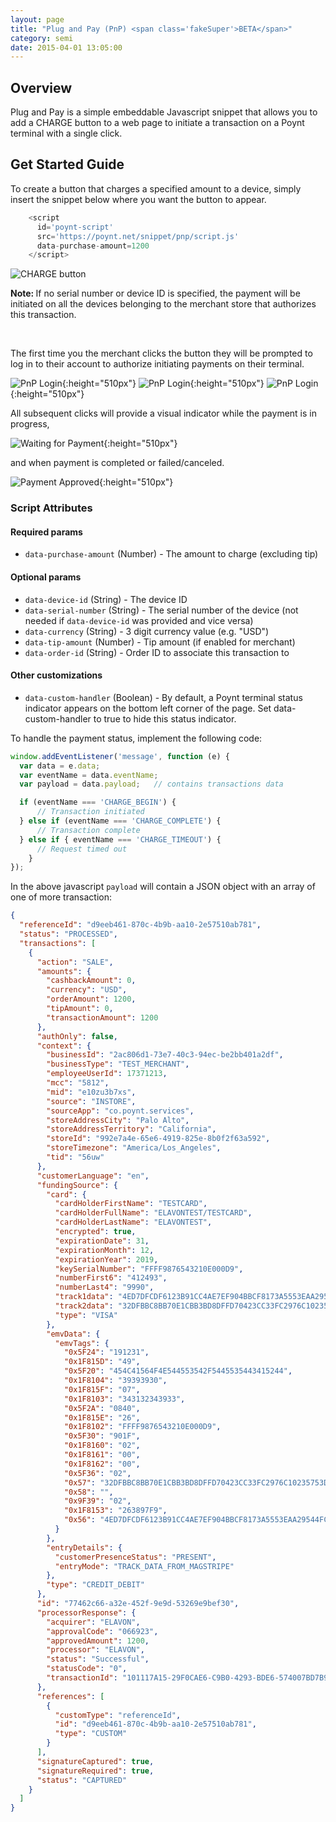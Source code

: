 ```yaml
---
layout: page
title: "Plug and Pay (PnP) <span class='fakeSuper'>BETA</span>"
category: semi
date: 2015-04-01 13:05:00
---
```


## Overview

Plug and Pay is a simple embeddable Javascript snippet that allows you to add a CHARGE button to a web page to initiate a transaction on a Poynt terminal with a single click.

## Get Started Guide

To create a button that charges a specified amount to a device, simply insert
the snippet below where you want the button to appear.

```javascript
    <script
      id='poynt-script'
      src='https://poynt.net/snippet/pnp/script.js'
      data-purchase-amount=1200
    </script>
```

![CHARGE button]({{site.url}}/developer/assets/pnp1.png)
<div class="note"><strong>Note: </strong>If no serial number or device ID is specified, the payment will be initiated on all the devices belonging to the merchant store that authorizes this transaction. </div>
<p>&nbsp;</p>
The first time you the merchant clicks the button they will be prompted to log in to their account to authorize initiating payments on their terminal.

![PnP Login]({{site.url}}/developer/assets/pnp2.png){:height="510px"}
![PnP Login]({{site.url}}/developer/assets/pnp4.png){:height="510px"}
![PnP Login]({{site.url}}/developer/assets/pnp3.png){:height="510px"}

All subsequent clicks will provide a visual indicator while the payment is in progress,

![Waiting for Payment]({{site.url}}/developer/assets/pnp5.png){:height="510px"}

and when payment is completed or failed/canceled.

![Payment Approved]({{site.url}}/developer/assets/pnp6.png){:height="510px"}

### Script Attributes

#### Required params

* `data-purchase-amount` (Number) - The amount to charge (excluding tip)

#### Optional params

* `data-device-id` (String) - The device ID
* `data-serial-number` (String) - The serial number of the device (not needed if `data-device-id` was provided and vice versa)
* `data-currency` (String) - 3 digit currency value (e.g. "USD")
* `data-tip-amount` (Number) - Tip amount (if enabled for merchant)
* `data-order-id` (String) - Order ID to associate this transaction to

#### Other customizations

* `data-custom-handler` (Boolean) - By default, a Poynt terminal status indicator appears on the bottom left corner of the page. Set data-custom-handler to true to hide this status indicator.

To handle the payment status, implement the following code:

```javascript
window.addEventListener('message', function (e) {
  var data = e.data;
  var eventName = data.eventName;
  var payload = data.payload;	// contains transactions data

  if (eventName === 'CHARGE_BEGIN') {
      // Transaction initiated
  } else if (eventName === 'CHARGE_COMPLETE') {
      // Transaction complete
  } else if { eventName === 'CHARGE_TIMEOUT') {
      // Request timed out
    }
});
```

In the above javascript `payload` will contain a JSON object with an array of one of more transaction:

```json
{
  "referenceId": "d9eeb461-870c-4b9b-aa10-2e57510ab781",
  "status": "PROCESSED",
  "transactions": [
    {
      "action": "SALE",
      "amounts": {
        "cashbackAmount": 0,
        "currency": "USD",
        "orderAmount": 1200,
        "tipAmount": 0,
        "transactionAmount": 1200
      },
      "authOnly": false,
      "context": {
        "businessId": "2ac806d1-73e7-40c3-94ec-be2bb401a2df",
        "businessType": "TEST_MERCHANT",
        "employeeUserId": 17371213,
        "mcc": "5812",
        "mid": "e10zu3b7xs",
        "source": "INSTORE",
        "sourceApp": "co.poynt.services",
        "storeAddressCity": "Palo Alto",
        "storeAddressTerritory": "California",
        "storeId": "992e7a4e-65e6-4919-825e-8b0f2f63a592",
        "storeTimezone": "America/Los_Angeles",
        "tid": "56uw"
      },
      "customerLanguage": "en",
      "fundingSource": {
        "card": {
          "cardHolderFirstName": "TESTCARD",
          "cardHolderFullName": "ELAVONTEST/TESTCARD",
          "cardHolderLastName": "ELAVONTEST",
          "encrypted": true,
          "expirationDate": 31,
          "expirationMonth": 12,
          "expirationYear": 2019,
          "keySerialNumber": "FFFF9876543210E000D9",
          "numberFirst6": "412493",
          "numberLast4": "9990",
          "track1data": "4ED7DFCDF6123B91CC4AE7EF904BBCF8173A5553EAA29544FCF10C17B64099E5B08F5EEDDF8B21BAF72F913F65E400CDBD37E523C3F3797D23096D2C9C6B4BDE2F0D75C815146A82A475BE744C8B1955",
          "track2data": "32DFBBC8BB70E1CBB3BD8DFFD70423CC33FC2976C10235753D492C0CC05C0369B5EA9328CCA20740",
          "type": "VISA"
        },
        "emvData": {
          "emvTags": {
            "0x5F24": "191231",
            "0x1F815D": "49",
            "0x5F20": "454C41564F4E544553542F5445535443415244",
            "0x1F8104": "39393930",
            "0x1F815F": "07",
            "0x1F8103": "343132343933",
            "0x5F2A": "0840",
            "0x1F815E": "26",
            "0x1F8102": "FFFF9876543210E000D9",
            "0x5F30": "901F",
            "0x1F8160": "02",
            "0x1F8161": "00",
            "0x1F8162": "00",
            "0x5F36": "02",
            "0x57": "32DFBBC8BB70E1CBB3BD8DFFD70423CC33FC2976C10235753D492C0CC05C0369B5EA9328CCA20740",
            "0x58": "",
            "0x9F39": "02",
            "0x1F8153": "263897F9",
            "0x56": "4ED7DFCDF6123B91CC4AE7EF904BBCF8173A5553EAA29544FCF10C17B64099E5B08F5EEDDF8B21BAF72F913F65E400CDBD37E523C3F3797D23096D2C9C6B4BDE2F0D75C815146A82A475BE744C8B1955"
          }
        },
        "entryDetails": {
          "customerPresenceStatus": "PRESENT",
          "entryMode": "TRACK_DATA_FROM_MAGSTRIPE"
        },
        "type": "CREDIT_DEBIT"
      },
      "id": "77462c66-a32e-452f-9e9d-53269e9bef30",
      "processorResponse": {
        "acquirer": "ELAVON",
        "approvalCode": "066923",
        "approvedAmount": 1200,
        "processor": "ELAVON",
        "status": "Successful",
        "statusCode": "0",
        "transactionId": "101117A15-29F0CAE6-C9B0-4293-BDE6-574007BD7B95"
      },
      "references": [
        {
          "customType": "referenceId",
          "id": "d9eeb461-870c-4b9b-aa10-2e57510ab781",
          "type": "CUSTOM"
        }
      ],
      "signatureCaptured": true,
      "signatureRequired": true,
      "status": "CAPTURED"
    }
  ]
}
```

<!-- feedback widget -->
<SCRIPT type="text/javascript">window.doorbellOptions = { appKey: 'eDRWq9iHMZLMyue0tGGchA7bvMGCFBeaHm8XBDUSkdBFcv0cYCi9eDTRBEIekznx' };(function(w, d, t) { var hasLoaded = false; function l() { if (hasLoaded) { return; } hasLoaded = true; window.doorbellOptions.windowLoaded = true; var g = d.createElement(t);g.id = 'doorbellScript';g.type = 'text/javascript';g.async = true;g.src = 'https://embed.doorbell.io/button/6657?t='+(new Date().getTime());(d.getElementsByTagName('head')[0]||d.getElementsByTagName('body')[0]).appendChild(g); } if (w.attachEvent) { w.attachEvent('onload', l); } else if (w.addEventListener) { w.addEventListener('load', l, false); } else { l(); } if (d.readyState == 'complete') { l(); } }(window, document, 'SCRIPT')); </SCRIPT>
